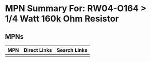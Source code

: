 



# MPN Summary For: RW04-O164 > 1/4 Watt 160k Ohm Resistor

## MPNs
  

|MPN|Direct Links|Search Links|
| :--- | :--- | :--- |
||||
